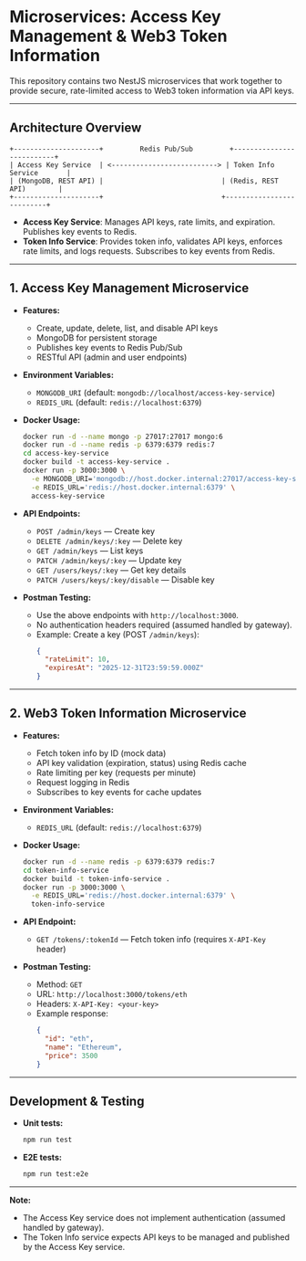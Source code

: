 # Microservices: Access Key Management & Web3 Token Information

This repository contains two NestJS microservices that work together to provide secure, rate-limited access to Web3 token information via API keys.

---

## Architecture Overview

```
+---------------------+         Redis Pub/Sub         +--------------------------+
| Access Key Service  | <--------------------------> | Token Info Service       |
| (MongoDB, REST API) |                             | (Redis, REST API)        |
+---------------------+                             +--------------------------+
```

- **Access Key Service**: Manages API keys, rate limits, and expiration. Publishes key events to Redis.
- **Token Info Service**: Provides token info, validates API keys, enforces rate limits, and logs requests. Subscribes to key events from Redis.

---

## 1. Access Key Management Microservice

- **Features:**
  - Create, update, delete, list, and disable API keys
  - MongoDB for persistent storage
  - Publishes key events to Redis Pub/Sub
  - RESTful API (admin and user endpoints)

- **Environment Variables:**
  - `MONGODB_URI` (default: `mongodb://localhost/access-key-service`)
  - `REDIS_URL` (default: `redis://localhost:6379`)

- **Docker Usage:**
  ```bash
  docker run -d --name mongo -p 27017:27017 mongo:6
  docker run -d --name redis -p 6379:6379 redis:7
  cd access-key-service
  docker build -t access-key-service .
  docker run -p 3000:3000 \
    -e MONGODB_URI='mongodb://host.docker.internal:27017/access-key-service' \
    -e REDIS_URL='redis://host.docker.internal:6379' \
    access-key-service
  ```

- **API Endpoints:**
  - `POST /admin/keys` — Create key
  - `DELETE /admin/keys/:key` — Delete key
  - `GET /admin/keys` — List keys
  - `PATCH /admin/keys/:key` — Update key
  - `GET /users/keys/:key` — Get key details
  - `PATCH /users/keys/:key/disable` — Disable key

- **Postman Testing:**
  - Use the above endpoints with `http://localhost:3000`.
  - No authentication headers required (assumed handled by gateway).
  - Example: Create a key (POST `/admin/keys`):
    ```json
    {
      "rateLimit": 10,
      "expiresAt": "2025-12-31T23:59:59.000Z"
    }
    ```

---

## 2. Web3 Token Information Microservice

- **Features:**
  - Fetch token info by ID (mock data)
  - API key validation (expiration, status) using Redis cache
  - Rate limiting per key (requests per minute)
  - Request logging in Redis
  - Subscribes to key events for cache updates

- **Environment Variables:**
  - `REDIS_URL` (default: `redis://localhost:6379`)

- **Docker Usage:**
  ```bash
  docker run -d --name redis -p 6379:6379 redis:7
  cd token-info-service
  docker build -t token-info-service .
  docker run -p 3000:3000 \
    -e REDIS_URL='redis://host.docker.internal:6379' \
    token-info-service
  ```

- **API Endpoint:**
  - `GET /tokens/:tokenId` — Fetch token info (requires `X-API-Key` header)

- **Postman Testing:**
  - Method: `GET`
  - URL: `http://localhost:3000/tokens/eth`
  - Headers: `X-API-Key: <your-key>`
  - Example response:
    ```json
    {
      "id": "eth",
      "name": "Ethereum",
      "price": 3500
    }
    ```

---

## Development & Testing

- **Unit tests:**
  ```bash
  npm run test
  ```
- **E2E tests:**
  ```bash
  npm run test:e2e
  ```

---

**Note:**
- The Access Key service does not implement authentication (assumed handled by gateway).
- The Token Info service expects API keys to be managed and published by the Access Key service.
